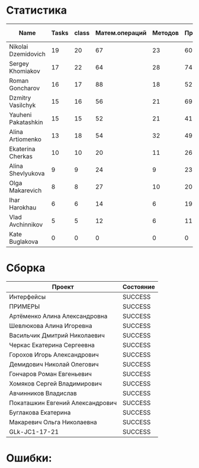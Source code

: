 # Статистика

| Name | Tasks | class | Матем.операций | Методов | Присваиваний | анон.класов | внутр.класов | констант | логирование | лямбды | переменных | перхватов исключений | приват. методов | приват. полей | сравнений | циклов |
| --- | --- | --- | --- | --- | --- | --- | --- | --- | --- | --- | --- | --- | --- | --- | --- | --- |
| Nikolai Dzemidovich | 19 | 20 | 67 | 23 | 60 | 0 | 0 | 1 | 0 | 0 | 55 | 0 | 0 | 1 | 34 | 7 |
| Sergey Khomiakov | 17 | 22 | 64 | 28 | 74 | 0 | 0 | 0 | 0 | 0 | 58 | 4 | 4 | 0 | 32 | 5 |
| Roman Goncharov | 16 | 17 | 88 | 18 | 52 | 0 | 0 | 0 | 0 | 0 | 47 | 0 | 0 | 0 | 34 | 5 |
| Dzmitry Vasilchyk | 15 | 16 | 56 | 21 | 69 | 0 | 0 | 0 | 0 | 0 | 64 | 0 | 5 | 0 | 19 | 4 |
| Yauheni Pakatashkin | 15 | 15 | 52 | 21 | 41 | 0 | 0 | 0 | 0 | 0 | 37 | 0 | 3 | 0 | 15 | 9 |
| Alina Artiomenko | 13 | 18 | 54 | 32 | 49 | 0 | 0 | 0 | 0 | 0 | 44 | 3 | 7 | 1 | 12 | 9 |
| Ekaterina Cherkas | 10 | 10 | 20 | 11 | 26 | 0 | 0 | 0 | 0 | 0 | 26 | 0 | 0 | 0 | 1 | 0 |
| Alina Shevlyukova | 9 | 9 | 24 | 9 | 23 | 0 | 0 | 0 | 0 | 0 | 23 | 0 | 0 | 0 | 2 | 0 |
| Olga Makarevich | 8 | 8 | 27 | 10 | 20 | 0 | 0 | 0 | 0 | 0 | 20 | 0 | 0 | 0 | 11 | 0 |
| Ihar Harokhau | 6 | 6 | 14 | 6 | 19 | 0 | 0 | 0 | 0 | 0 | 19 | 0 | 0 | 0 | 0 | 1 |
| Vlad Avchinnikov | 5 | 5 | 12 | 6 | 11 | 0 | 0 | 0 | 0 | 0 | 11 | 0 | 0 | 0 | 0 | 0 |
| Kate Buglakova | 0 | 0 | 0 | 0 | 0 | 0 | 0 | 0 | 0 | 0 | 0 | 0 | 0 | 0 | 0 | 0 |


# Сборка

| Проект | Состояние |
| --- | --- |
| Интерфейсы  | SUCCESS |
| ПРИМЕРЫ  | SUCCESS |
| Артёменко Алина Александровна  | SUCCESS |
| Шевлюкова Алина Игоревна  | SUCCESS |
| Васильчик Дмитрий Николаевич  | SUCCESS |
| Черкас Екатерина Сергеевна  | SUCCESS |
| Горохов Игорь Александрович  | SUCCESS |
| Демидович Николай Олегович  | SUCCESS |
| Гончаров Роман Евгеньевич  | SUCCESS |
| Хомяков Сергей Владимирович  | SUCCESS |
| Авчинников Владислав  | SUCCESS |
| Покаташкин Евгений Александрович  | SUCCESS |
| Буглакова Екатерина  | SUCCESS |
| Макаревич Ольга Николаевна  | SUCCESS |
| GLk-JC1-17-21  | SUCCESS |


# Ошибки:

